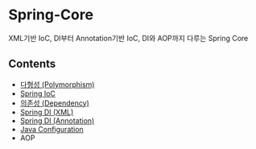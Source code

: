 # Spring-Core
XML기반 IoC, DI부터 Annotation기반 IoC, DI와 AOP까지 다루는 Spring Core

## Contents
- [다형성 (Polymorphism)](./contents/polymorphism.md)
- [Spring IoC](./contents/ioc.md)
- [의존성 (Dependency)](./contents/dependency.md)
- [Spring DI (XML)](./contents/xml_di.md)
- [Spring DI (Annotation)](./contents/annotation_di.md)
- [Java Configuration](./contents/configuration.md)
- AOP